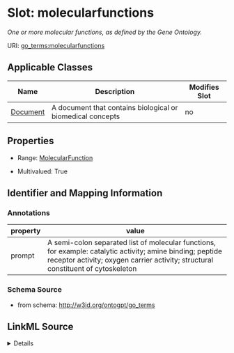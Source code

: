 

# Slot: molecularfunctions


_One or more molecular functions, as defined by the Gene Ontology._



URI: [go_terms:molecularfunctions](http://w3id.org/ontogpt/go_termsmolecularfunctions)



<!-- no inheritance hierarchy -->





## Applicable Classes

| Name | Description | Modifies Slot |
| --- | --- | --- |
| [Document](Document.md) | A document that contains biological or biomedical concepts |  no  |







## Properties

* Range: [MolecularFunction](MolecularFunction.md)

* Multivalued: True





## Identifier and Mapping Information





### Annotations

| property | value |
| --- | --- |
| prompt | A semi-colon separated list of molecular functions, for example: catalytic activity; amine binding; peptide receptor activity; oxygen carrier activity; structural constituent of cytoskeleton |



### Schema Source


* from schema: http://w3id.org/ontogpt/go_terms




## LinkML Source

<details>
```yaml
name: molecularfunctions
annotations:
  prompt:
    tag: prompt
    value: 'A semi-colon separated list of molecular functions, for example: catalytic
      activity; amine binding; peptide receptor activity; oxygen carrier activity;
      structural constituent of cytoskeleton'
description: One or more molecular functions, as defined by the Gene Ontology.
from_schema: http://w3id.org/ontogpt/go_terms
rank: 1000
multivalued: true
alias: molecularfunctions
owner: Document
domain_of:
- Document
range: MolecularFunction

```
</details>
